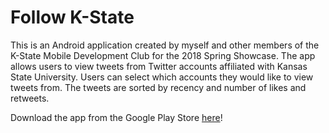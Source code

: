 # Follow K-State

This is an Android application created by myself and other members of the K-State Mobile Development Club for the 2018 Spring Showcase.
The app allows users to view tweets from Twitter accounts affiliated with Kansas State University. Users can select which accounts they would like to view tweets from. The tweets are sorted by recency and number of likes and retweets.

Download the app from the Google Play Store <a href="https://play.google.com/store/apps/details?id=laurel.beth.thomson.followkstate">
  here</a>!
